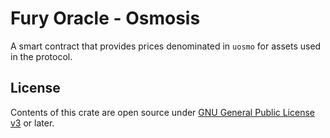 # Fury Oracle - Osmosis

A smart contract that provides prices denominated in `uosmo` for assets used in the protocol.

## License

Contents of this crate are open source under [GNU General Public License v3](../../../LICENSE) or later.
